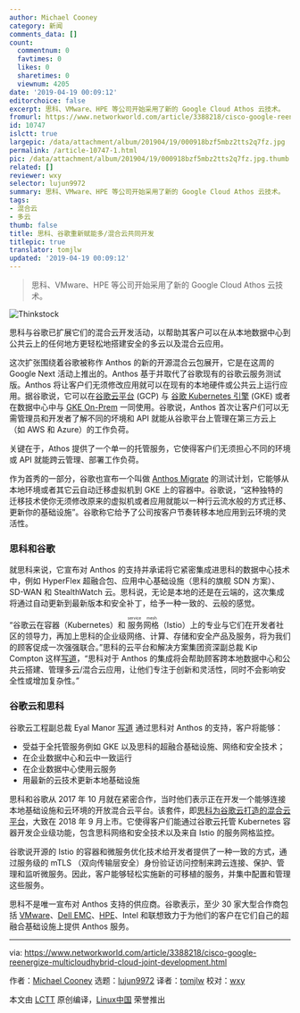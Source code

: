 ```yaml
---
author: Michael Cooney
category: 新闻
comments_data: []
count:
  commentnum: 0
  favtimes: 0
  likes: 0
  sharetimes: 0
  viewnum: 4205
date: '2019-04-19 00:09:12'
editorchoice: false
excerpt: 思科、VMware、HPE 等公司开始采用了新的 Google Cloud Athos 云技术。
fromurl: https://www.networkworld.com/article/3388218/cisco-google-reenergize-multicloudhybrid-cloud-joint-development.html
id: 10747
islctt: true
largepic: /data/attachment/album/201904/19/000918bzf5mbz2tts2q7fz.jpg
permalink: /article-10747-1.html
pic: /data/attachment/album/201904/19/000918bzf5mbz2tts2q7fz.jpg.thumb.jpg
related: []
reviewer: wxy
selector: lujun9972
summary: 思科、VMware、HPE 等公司开始采用了新的 Google Cloud Athos 云技术。
tags:
- 混合云
- 多云
thumb: false
title: 思科、谷歌重新赋能多/混合云共同开发
titlepic: true
translator: tomjlw
updated: '2019-04-19 00:09:12'
---
```



> 
> 思科、VMware、HPE 等公司开始采用了新的 Google Cloud Athos 云技术。
> 
> 
> 


![Thinkstock](/data/attachment/album/201904/19/000918bzf5mbz2tts2q7fz.jpg)


思科与谷歌已扩展它们的混合云开发活动，以帮助其客户可以在从本地数据中心到公共云上的任何地方更轻松地搭建安全的多云以及混合云应用。


这次扩张围绕着谷歌被称作 Anthos 的新的开源混合云包展开，它是在这周的 Google Next 活动上推出的。Anthos 基于并取代了谷歌现有的谷歌云服务测试版。Anthos 将让客户们无须修改应用就可以在现有的本地硬件或公共云上运行应用。据谷歌说，它可以在[谷歌云平台](https://cloud.google.com/) (GCP) 与 [谷歌 Kubernetes 引擎](https://cloud.google.com/kubernetes-engine/) (GKE) 或者在数据中心中与 [GKE On-Prem](https://cloud.google.com/gke-on-prem/) 一同使用。谷歌说，Anthos 首次让客户们可以无需管理员和开发者了解不同的坏境和 API 就能从谷歌平台上管理在第三方云上（如 AWS 和 Azure）的工作负荷。


关键在于，Athos 提供了一个单一的托管服务，它使得客户们无须担心不同的环境或 API 就能跨云管理、部署工作负荷。


作为首秀的一部分，谷歌也宣布一个叫做 [Anthos Migrate](https://cloud.google.com/contact/) 的测试计划，它能够从本地环境或者其它云自动迁移虚拟机到 GKE 上的容器中。谷歌说，“这种独特的迁移技术使你无须修改原来的虚拟机或者应用就能以一种行云流水般的方式迁移、更新你的基础设施”。谷歌称它给予了公司按客户节奏转移本地应用到云环境的灵活性。


### 思科和谷歌


就思科来说，它宣布对 Anthos 的支持并承诺将它紧密集成进思科的数据中心技术中，例如 HyperFlex 超融合包、应用中心基础设施（思科的旗舰 SDN 方案）、SD-WAN 和 StealthWatch 云。思科说，无论是本地的还是在云端的，这次集成将通过自动更新到最新版本和安全补丁，给予一种一致的、云般的感觉。


“谷歌云在容器（Kubernetes）和<ruby> 服务网格 <rt>  service mesh </rt></ruby>（Istio）上的专业与它们在开发者社区的领导力，再加上思科的企业级网络、计算、存储和安全产品及服务，将为我们的顾客促成一次强强联合。”思科的云平台和解决方案集团资深副总裁 Kip Compton 这样[写道](https://blogs.cisco.com/news/next-phase-cisco-google-cloud)，“思科对于 Anthos 的集成将会帮助顾客跨本地数据中心和公共云搭建、管理多云/混合云应用，让他们专注于创新和灵活性，同时不会影响安全性或增加复杂性。”


### 谷歌云和思科


谷歌云工程副总裁 Eyal Manor [写道](https://cloud.google.com/blog/topics/partners/google-cloud-partners-with-cisco-on-hybrid-cloud-next19?utm_medium=unpaidsocial&utm_campaign=global-googlecloud-liveevent&utm_content=event-next) 通过思科对 Anthos 的支持，客户将能够：


* 受益于全托管服务例如 GKE 以及思科的超融合基础设施、网络和安全技术；
* 在企业数据中心和云中一致运行
* 在企业数据中心使用云服务
* 用最新的云技术更新本地基础设施


思科和谷歌从 2017 年 10 月就在紧密合作，当时他们表示正在开发一个能够连接本地基础设施和云环境的开放混合云平台。该套件，即[思科为谷歌云打造的混合云平台](https://cloud.google.com/cisco/)，大致在 2018 年 9 月上市。它使得客户们能通过谷歌云托管 Kubernetes 容器开发企业级功能，包含思科网络和安全技术以及来自 Istio 的服务网格监控。


谷歌说开源的 Istio 的容器和微服务优化技术给开发者提供了一种一致的方式，通过服务级的 mTLS （双向传输层安全）身份验证访问控制来跨云连接、保护、管理和监听微服务。因此，客户能够轻松实施新的可移植的服务，并集中配置和管理这些服务。


思科不是唯一宣布对 Anthos 支持的供应商。谷歌表示，至少 30 家大型合作商包括 [VMware](https://blogs.vmware.com/networkvirtualization/2019/04/vmware-and-google-showcase-hybrid-cloud-deployment.html/)、[Dell EMC](https://www.dellemc.com/en-us/index.htm)、[HPE](https://www.hpe.com/us/en/newsroom/blog-post/2019/04/hpe-and-google-cloud-join-forces-to-accelerate-innovation-with-hybrid-cloud-solutions-optimized-for-containerized-applications.html)、Intel 和联想致力于为他们的客户在它们自己的超融合基础设施上提供 Anthos 服务。




---


via: <https://www.networkworld.com/article/3388218/cisco-google-reenergize-multicloudhybrid-cloud-joint-development.html>


作者：[Michael Cooney](https://www.networkworld.com/author/Michael-Cooney/) 选题：[lujun9972](https://github.com/lujun9972) 译者：[tomjlw](https://github.com/tomjlw) 校对：[wxy](https://github.com/wxy)


本文由 [LCTT](https://github.com/LCTT/TranslateProject) 原创编译，[Linux中国](https://linux.cn/) 荣誉推出